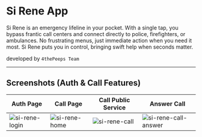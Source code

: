 # Si Rene App

Si Rene is an emergency lifeline in your pocket. With a single tap, you bypass frantic call centers and connect directly to police, firefighters, or ambulances. No frustrating menus, just immediate action when you need it most. Si Rene puts you in control, bringing swift help when seconds matter.

developed by `4thePeeps Team`

---

## Screenshots (Auth & Call Features)

|Auth Page|Call Page|Call Public Service|Answer Call|
|----|----|----|-----|
|![si-rene-login](https://github.com/4thePeepsTeam/Si-Rene/assets/76770366/9b83fb73-4dd5-4cf0-b1e9-052f83003128)|![si-rene-home](https://github.com/4thePeepsTeam/Si-Rene/assets/76770366/c64eba1b-c33f-42f7-b8da-ed07da577a76)|![si-rene-call](https://github.com/4thePeepsTeam/Si-Rene/assets/76770366/a03297c2-b517-4e1f-92b3-38d1900318e5)|![si-rene-call-answer](https://github.com/4thePeepsTeam/Si-Rene/assets/76770366/469c92a0-9187-4bbb-a233-fbf3e6897286)|

